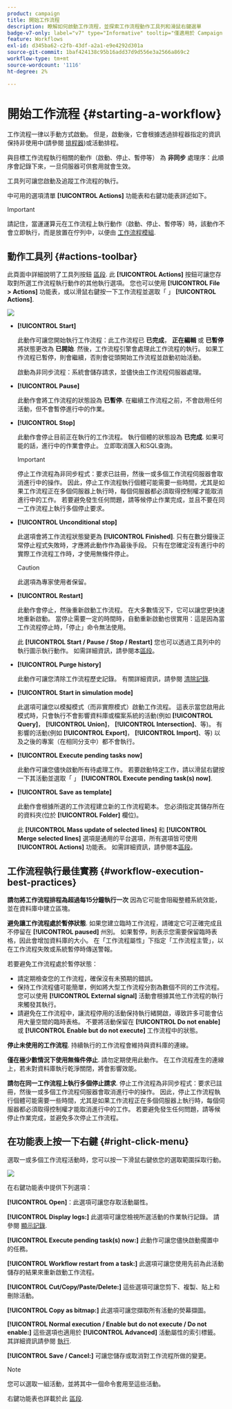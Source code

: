 ```yaml
---
product: campaign
title: 開始工作流程
description: 瞭解如何啟動工作流程，並探索工作流程動作工具列和滑鼠右鍵選單
badge-v7-only: label="v7" type="Informative" tooltip="僅適用於 Campaign Classic v7"
feature: Workflows
exl-id: d345ba62-c2fb-43df-a2a1-e9e4292d301a
source-git-commit: 1baf424138c95b16add37d9d556e3a2566a869c2
workflow-type: tm+mt
source-wordcount: '1116'
ht-degree: 2%

---
```


# 開始工作流程 {#starting-a-workflow}



工作流程一律以手動方式啟動。 但是，啟動後，它會根據透過排程器指定的資訊保持非使用中(請參閱 [排程器](scheduler.md))或活動排程。

與目標工作流程執行相關的動作（啟動、停止、暫停等） 為 **非同步** 處理序：此順序會記錄下來，一旦伺服器可供套用就會生效。

工具列可讓您啟動及追蹤工作流程的執行。

中可用的選項清單 **[!UICONTROL Actions]** 功能表和右鍵功能表詳述如下。

>[!IMPORTANT]
>
>請記住，當運運算元在工作流程上執行動作（啟動、停止、暫停等）時，該動作不會立即執行，而是放置在佇列中，以便由 [工作流程模組](architecture.md).

## 動作工具列 {#actions-toolbar}

此頁面中詳細說明了工具列按鈕 [區段](../../campaign/using/marketing-campaign-deliveries.md#building-the-main-target-in-a-workflow). 此 **[!UICONTROL Actions]** 按鈕可讓您存取對所選工作流程執行動作的其他執行選項。 您也可以使用 **[!UICONTROL File > Actions]** 功能表，或以滑鼠右鍵按一下工作流程並選取「 」 **[!UICONTROL Actions]**.

![](assets/purge_historique.png)

* **[!UICONTROL Start]**

  此動作可讓您開始執行工作流程：此工作流程已 **已完成**， **正在編輯** 或 **已暫停** 將狀態更改為 **已開始**. 然後，工作流程引擎會處理此工作流程的執行。 如果工作流程已暫停，則會繼續，否則會從頭開始工作流程並啟動初始活動。

  啟動為非同步流程：系統會儲存請求，並儘快由工作流程伺服器處理。

* **[!UICONTROL Pause]**

  此動作會將工作流程的狀態設為 **已暫停**. 在繼續工作流程之前，不會啟用任何活動，但不會暫停進行中的作業。

* **[!UICONTROL Stop]**

  此動作會停止目前正在執行的工作流程。 執行個體的狀態設為 **已完成**. 如果可能的話，進行中的作業會停止。 立即取消匯入和SQL查詢。

  >[!IMPORTANT]
  >
  >停止工作流程為非同步程式：要求已註冊，然後一或多個工作流程伺服器會取消進行中的操作。 因此，停止工作流程執行個體可能需要一些時間，尤其是如果工作流程正在多個伺服器上執行時，每個伺服器都必須取得控制權才能取消進行中的工作。 若要避免發生任何問題，請等候停止作業完成，並且不要在同一工作流程上執行多個停止要求。

* **[!UICONTROL Unconditional stop]**

  此選項會將工作流程狀態變更為 **[!UICONTROL Finished]**. 只有在數分鐘後正常停止程式失敗時，才應將此動作作為最後手段。 只有在您確定沒有進行中的實際工作流程工作時，才使用無條件停止。

  >[!CAUTION]
  >
  >此選項為專家使用者保留。

* **[!UICONTROL Restart]**

  此動作會停止，然後重新啟動工作流程。 在大多數情況下，它可以讓您更快速地重新啟動。 當停止需要一定的時間時，自動重新啟動也很實用：這是因為當工作流程停止時，「停止」命令無法使用。

  此 **[!UICONTROL Start / Pause / Stop / Restart]** 您也可以透過工具列中的執行圖示執行動作。 如需詳細資訊，請參閱本[區段](../../campaign/using/marketing-campaign-deliveries.md#creating-a-targeting-workflow)。

* **[!UICONTROL Purge history]**

  此動作可讓您清除工作流程歷史記錄。 有關詳細資訊，請參閱 [清除記錄](monitoring-workflow-execution.md#purging-the-logs).

* **[!UICONTROL Start in simulation mode]**

  此選項可讓您以模擬模式（而非實際模式）啟動工作流程。 這表示當您啟用此模式時，只會執行不會影響資料庫或檔案系統的活動(例如 **[!UICONTROL Query]**， **[!UICONTROL Union]**， **[!UICONTROL Intersection]**、等)。 有影響的活動(例如 **[!UICONTROL Export]**， **[!UICONTROL Import]**、等) 以及之後的專案（在相同分支中）都不會執行。

* **[!UICONTROL Execute pending tasks now]**

  此動作可讓您儘快啟動所有待處理工作。 若要啟動特定工作，請以滑鼠右鍵按一下其活動並選取「 」 **[!UICONTROL Execute pending task(s) now]**.

* **[!UICONTROL Save as template]**

  此動作會根據所選的工作流程建立新的工作流程範本。 您必須指定其儲存所在的資料夾(位於 **[!UICONTROL Folder]** 欄位)。

  此 **[!UICONTROL Mass update of selected lines]** 和 **[!UICONTROL Merge selected lines]** 選項是通用的平台選項，所有選項皆可使用 **[!UICONTROL Actions]** 功能表。 如需詳細資訊，請參閱本[區段](../../platform/using/updating-data.md)。


## 工作流程執行最佳實務 {#workflow-execution-best-practices}

**請勿將工作流程排程為超過每15分鐘執行一次** 因為它可能會阻礙整體系統效能，並在資料庫中建立區塊。

**避免讓工作流程處於暫停狀態**. 如果您建立臨時工作流程，請確定它可正確完成且不停留在 **[!UICONTROL paused]** 州別。 如果暫停，則表示您需要保留臨時表格，因此會增加資料庫的大小。 在「工作流程屬性」下指定「工作流程主管」，以在工作流程失敗或系統暫停時傳送警報。

若要避免工作流程處於暫停狀態：

* 請定期檢查您的工作流程，確保沒有未預期的錯誤。
* 保持工作流程儘可能簡單，例如將大型工作流程分割為數個不同的工作流程。 您可以使用 **[!UICONTROL External signal]** 活動會根據其他工作流程的執行來觸發其執行。
* 請避免在工作流程中，讓流程停用的活動保持執行緒開啟，導致許多可能會佔用大量空間的臨時表格。 不要將活動保留在 **[!UICONTROL Do not enable]** 或 **[!UICONTROL Enable but do not execute]** 工作流程中的狀態。

**停止未使用的工作流程**. 持續執行的工作流程會維持與資料庫的連線。

**僅在極少數情況下使用無條件停止**. 請勿定期使用此動作。 在工作流程產生的連線上，若未對資料庫執行乾淨關閉，將會影響效能。

**請勿在同一工作流程上執行多個停止請求**. 停止工作流程為非同步程式：要求已註冊，然後一或多個工作流程伺服器會取消進行中的操作。 因此，停止工作流程執行個體可能需要一些時間，尤其是如果工作流程正在多個伺服器上執行時，每個伺服器都必須取得控制權才能取消進行中的工作。 若要避免發生任何問題，請等候停止作業完成，並避免多次停止工作流程。

## 在功能表上按一下右鍵 {#right-click-menu}

選取一或多個工作流程活動時，您可以按一下滑鼠右鍵依您的選取範圍採取行動。

![](assets/contextual_menu.png)

在右鍵功能表中提供下列選項：

**[!UICONTROL Open]**：此選項可讓您存取活動屬性。

**[!UICONTROL Display logs:]** 此選項可讓您檢視所選活動的作業執行記錄。 請參閱 [顯示記錄](monitoring-workflow-execution.md#displaying-logs).

**[!UICONTROL Execute pending task(s) now:]** 此動作可讓您儘快啟動擱置中的任務。

**[!UICONTROL Workflow restart from a task:]** 此選項可讓您使用先前為此活動儲存的結果來重新啟動工作流程。

**[!UICONTROL Cut/Copy/Paste/Delete:]** 這些選項可讓您剪下、複製、貼上和刪除活動。

**[!UICONTROL Copy as bitmap:]** 此選項可讓您擷取所有活動的熒幕擷圖。

**[!UICONTROL Normal execution / Enable but do not execute / Do not enable:]** 這些選項也適用於 **[!UICONTROL Advanced]** 活動屬性的索引標籤。 其詳細資訊請參閱 [執行](advanced-parameters.md#execution).

**[!UICONTROL Save / Cancel:]** 可讓您儲存或取消對工作流程所做的變更。

>[!NOTE]
>
>您可以選取一組活動，並將其中一個命令套用至這些活動。

右鍵功能表也詳載於此 [區段](../../campaign/using/marketing-campaign-deliveries.md#executing-a-workflow).

